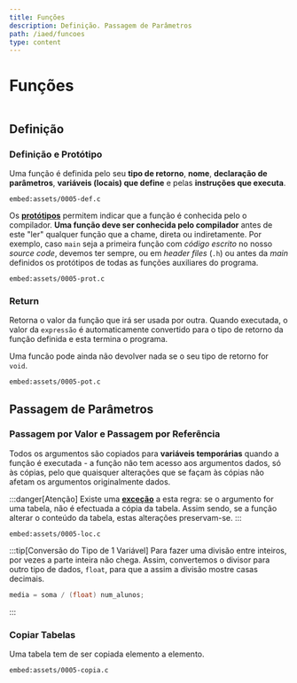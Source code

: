 ```yaml
---
title: Funções
description: Definição. Passagem de Parâmetros
path: /iaed/funcoes
type: content
---
```


# Funções

```toc

```

## Definição

### Definição e Protótipo

Uma função é definida pelo seu **tipo de retorno**, **nome**, **declaração de parâmetros**, **variáveis (locais) que define** e pelas **instruções que executa**.

`embed:assets/0005-def.c`

Os [**protótipos**](color:orange) permitem indicar que a função é conhecida pelo o compilador. **Uma função deve ser conhecida pelo compilador** antes de este "ler" qualquer função que a chame, direta ou indiretamente. Por exemplo, caso `main` seja a primeira função com _código escrito_ no nosso _source code_, devemos ter sempre, ou em _header files_ (`.h`) ou antes da _main_ definidos os protótipos de todas as funções auxiliares do programa.

`embed:assets/0005-prot.c`

### Return

Retorna o valor da função que irá ser usada por outra.
Quando executada, o valor da `expressão` é automaticamente convertido para o tipo de retorno da função definida e esta termina o programa.

Uma funcão pode ainda não devolver nada se o seu tipo de retorno for `void`.

`embed:assets/0005-pot.c`

## Passagem de Parâmetros

### Passagem por Valor e Passagem por Referência

Todos os argumentos são copiados para **variáveis temporárias** quando a função é executada - a função não tem acesso aos argumentos dados, só às cópias, pelo que quaisquer alterações que se façam às cópias não afetam os argumentos originalmente dados.

:::danger[Atenção]
Existe uma [**exceção**](color:red) a esta regra: se o argumento for uma tabela, não é efectuada a cópia da tabela. Assim sendo, se a função alterar o conteúdo da tabela, estas alterações preservam-se.
:::

`embed:assets/0005-loc.c`

:::tip[Conversão do Tipo de 1 Variável]
Para fazer uma divisão entre inteiros, por vezes a parte inteira não chega.
Assim, convertemos o divisor para outro tipo de dados, `float`, para que a assim a divisão mostre casas decimais.

```c
media = soma / (float) num_alunos;
```

:::

### Copiar Tabelas

Uma tabela tem de ser copiada elemento a elemento.

`embed:assets/0005-copia.c`
